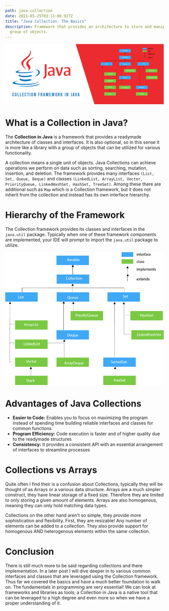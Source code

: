 ```yaml
---
path: java-collection
date: 2021-05-25T03:11:06.927Z
title: "Java Collection: The Basics"
description: Framework that provides an architecture to store and manipulate the
  group of objects.
---
```

![collection-framework](../assets/java-collection.png "Java Collections")

# What is a Collection in Java?

The **Collection in Java** is a framework that provides a readymade architecture of classes and interfaces. It is also optional, so in this sense it is more like a library with a group of objects that can be utilized for various functionality.

A collection means a single unit of objects. Java Collections can achieve operations we perform on data such as sorting, searching, mutation, insertion, and deletion. The framework provides many interfaces `(List, Set, Queue, Deque)` and classes `(LinkedList, ArrayList, Vector, PriorityQueue, LinkedHashSet, HashSet, TreeSet)`. Among these there are additional such as `Map` which is a Collection framework, but it does not inherit from the collection and instead has its own interface hierarchy.

# Hierarchy of the Framework

The Collection framework provides its classes and interfaces in the `java.util` package. Typically when one of these framework components are implemented, your IDE will prompt to import the `java.util` package to utilize. 

![collection-hierarchy](../assets/java-collection-hierarchy.png "Collection Hierarchy")

# Advantages of Java Collections

* **Easier to Code:** Enables you to focus on maximizing the program instead of spending time building reliable interfaces and classes for common functions
* **Program Efficiency:** Code execution is faster and of higher quality due to the readymade structures
* **Consistency:** It provides a consistent API with an essential arrangement of interfaces to streamline processes 

# Collections vs Arrays

Quite often I find their is a confusion about Collections, typically they will be thought of as Arrays or a various data  structure. Arrays are a much simpler construct, they have linear storage of a fixed size. Therefore they are limited to only storing a given amount of elements. Arrays are also homogenous, meaning they can only hold matching data types.

Collections on the other hand aren't so simple, they provide more sophistication and flexibility. First, they are resizable! Any number of elements can be added to a collection. They also provide support for homogenous AND heterogenous elements within the same collection.

# Conclusion

There is still much more to be said regarding collections and there implementation. In a later post I will dive deeper in to various common interfaces and classes that are leveraged using the Collection framework. Thus far we covered the basics and have a much better foundation to walk on. The fundamentals in programming are very essential! We can look at frameworks and libraries as tools; a Collection in Java is a native tool that can be leveraged to a high degree and even more so when we have a proper understanding of it.